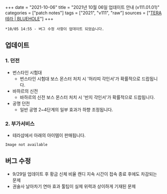 +++
date = "2021-10-06"
title = "2021년 10월 06일 업데이트 안내 (v111.01.01)"
categories = ["patch notes"]
tags = ["2021", "v111", "raw"]
sources = ["[TERA 테라 | BLUEHOLE](https://playtera.co.kr/news/updates/618)"]
+++

```
*10/05 14:55 - 버그 수정 사항이 업데이트 되었습니다.
```

## 업데이트

### **1.** 던전
- 번스타인 시험대
  - 번스타인 시험대 보스 몬스터 처치 시 '허리띠 각인서'가 확률적으로 드랍됩니다.
- 바하르의 신전
  -  바하르의 신전 보스 몬스터 처치 시 '반지 각인서'가 확률적으로 드랍됩니다.
- 공명 던전
  - 일반 공명 2~4단계의 일부 효과가 하향 조정됩니다.

### **2.** 부가서비스
- 테라샵에서 아래의 아이템이 판매됩니다.

`Image not available`

## 버그 수정

- 9/29일 업데이트 후 황금 신체 비율 캔디 지속 시간이 접속 종료 후에도 차감되는 문제
- 권술사 날아차기 연마 효과 툴팁이 실제 위력과 상이하게 기재된 문제
